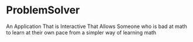 # ProblemSolver
 
An Application That is Interactive That Allows Someone who is bad at math to learn at their own pace from a simpler way of learning math
